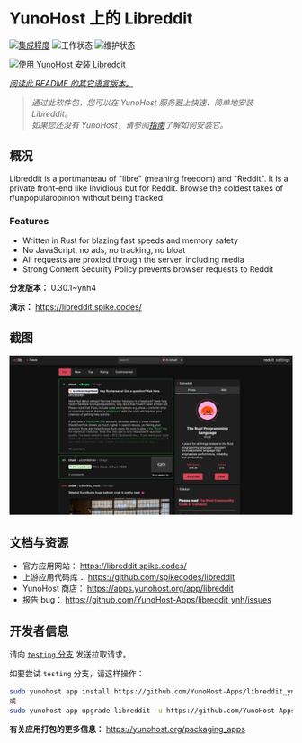 <!--
注意：此 README 由 <https://github.com/YunoHost/apps/tree/master/tools/readme_generator> 自动生成
请勿手动编辑。
-->

# YunoHost 上的 Libreddit

[![集成程度](https://dash.yunohost.org/integration/libreddit.svg)](https://dash.yunohost.org/appci/app/libreddit) ![工作状态](https://ci-apps.yunohost.org/ci/badges/libreddit.status.svg) ![维护状态](https://ci-apps.yunohost.org/ci/badges/libreddit.maintain.svg)

[![使用 YunoHost 安装 Libreddit](https://install-app.yunohost.org/install-with-yunohost.svg)](https://install-app.yunohost.org/?app=libreddit)

*[阅读此 README 的其它语言版本。](./ALL_README.md)*

> *通过此软件包，您可以在 YunoHost 服务器上快速、简单地安装 Libreddit。*  
> *如果您还没有 YunoHost，请参阅[指南](https://yunohost.org/install)了解如何安装它。*

## 概况

Libreddit is a portmanteau of "libre" (meaning freedom) and "Reddit". It is a private front-end like Invidious but for Reddit. Browse the coldest takes of r/unpopularopinion without being tracked.

### Features

- Written in Rust for blazing fast speeds and memory safety
- No JavaScript, no ads, no tracking, no bloat
- All requests are proxied through the server, including media
- Strong Content Security Policy prevents browser requests to Reddit


**分发版本：** 0.30.1~ynh4

**演示：** <https://libreddit.spike.codes/>

## 截图

![Libreddit 的截图](./doc/screenshots/screenshot.png)

## 文档与资源

- 官方应用网站： <https://libreddit.spike.codes/>
- 上游应用代码库： <https://github.com/spikecodes/libreddit>
- YunoHost 商店： <https://apps.yunohost.org/app/libreddit>
- 报告 bug： <https://github.com/YunoHost-Apps/libreddit_ynh/issues>

## 开发者信息

请向 [`testing` 分支](https://github.com/YunoHost-Apps/libreddit_ynh/tree/testing) 发送拉取请求。

如要尝试 `testing` 分支，请这样操作：

```bash
sudo yunohost app install https://github.com/YunoHost-Apps/libreddit_ynh/tree/testing --debug
或
sudo yunohost app upgrade libreddit -u https://github.com/YunoHost-Apps/libreddit_ynh/tree/testing --debug
```

**有关应用打包的更多信息：** <https://yunohost.org/packaging_apps>
